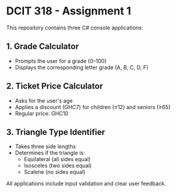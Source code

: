 # DCIT 318 - Assignment 1

This repository contains three C# console applications:

## 1. Grade Calculator
- Prompts the user for a grade (0–100)
- Displays the corresponding letter grade (A, B, C, D, F)

## 2. Ticket Price Calculator
- Asks for the user's age
- Applies a discount (GHC7) for children (≤12) and seniors (≥65)
- Regular price: GHC10

## 3. Triangle Type Identifier
- Takes three side lengths
- Determines if the triangle is:
  - Equilateral (all sides equal)
  - Isosceles (two sides equal)
  - Scalene (no sides equal)

All applications include input validation and clear user feedback.